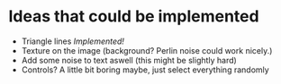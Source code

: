 # Ideas that could be implemented

- Triangle lines *Implemented!*
- Texture on the image (background? Perlin noise could work nicely.)
- Add some noise to text aswell (this might be slightly hard)
- Controls? A little bit boring maybe, just select everything randomly

